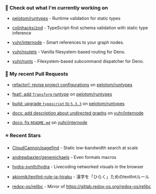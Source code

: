 ### 👷 Check out what I'm currently working on



- [pelotom/runtypes](https://github.com/pelotom/runtypes) - Runtime validation for static types

- [colinhacks/zod](https://github.com/colinhacks/zod) - TypeScript-first schema validation with static type inference

- [yuhr/internode](https://github.com/yuhr/internode) - Smart references to your graph nodes.

- [yuhr/routets](https://github.com/yuhr/routets) - Vanilla filesystem-based routing for Deno.

- [yuhr/runts](https://github.com/yuhr/runts) - Filesystem-based subcommand dispatcher for Deno.

### 🔨 My recent Pull Requests



- [refactor!: revise project configurations](https://github.com/pelotom/runtypes/pull/339) on [pelotom/runtypes](https://github.com/pelotom/runtypes)

- [feat!: add `Transform` runtype](https://github.com/pelotom/runtypes/pull/338) on [pelotom/runtypes](https://github.com/pelotom/runtypes)

- [build: upgrade `typescript` to `5.3.3`](https://github.com/pelotom/runtypes/pull/337) on [pelotom/runtypes](https://github.com/pelotom/runtypes)

- [docs: add description about undirected graphs](https://github.com/yuhr/internode/pull/5) on [yuhr/internode](https://github.com/yuhr/internode)

- [docs: fix `README.md`](https://github.com/yuhr/internode/pull/4) on [yuhr/internode](https://github.com/yuhr/internode)

### ⭐ Recent Stars



- [CloudCannon/pagefind](https://github.com/CloudCannon/pagefind) - Static low-bandwidth search at scale

- [andrewbaxter/genemichaels](https://github.com/andrewbaxter/genemichaels) - Even formats macros

- [hydra-synth/hydra](https://github.com/hydra-synth/hydra) - Livecoding networked visuals in the browser

- [akiomik/textlint-rule-ja-hiraku](https://github.com/akiomik/textlint-rule-ja-hiraku) - 漢字を「ひらく」ためのtextlintルール

- [redox-os/relibc](https://github.com/redox-os/relibc) - Mirror of https://gitlab.redox-os.org/redox-os/relibc